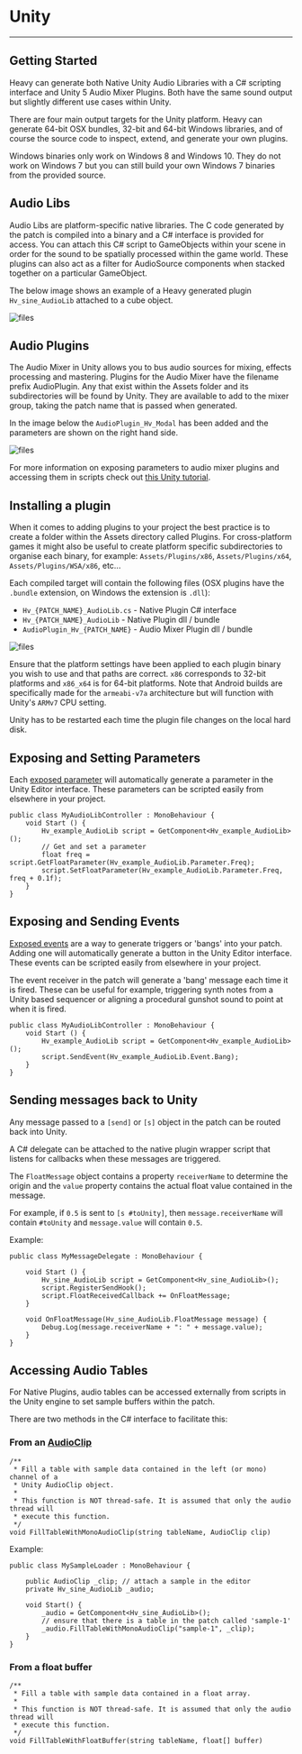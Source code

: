 # Unity
---

## Getting Started
Heavy can generate both Native Unity Audio Libraries with a C# scripting interface and Unity 5 Audio Mixer Plugins. Both have the same sound output but slightly different use cases within Unity.

There are four main output targets for the Unity platform. Heavy can generate 64-bit OSX bundles, 32-bit and 64-bit Windows libraries, and of course the source code to inspect, extend, and generate your own plugins.

Windows binaries only work on Windows 8 and Windows 10. They do not work on Windows 7 but you can still build your own Windows 7 binaries from the provided source.

## Audio Libs
Audio Libs are platform-specific native libraries. The C code generated by the patch is compiled into a binary and a C# interface is provided for access. You can attach this C# script to GameObjects within your scene in order for the sound to be spatially processed within the game world. These plugins can also act as a filter for AudioSource components when stacked together on a particular GameObject.

The below image shows an example of a Heavy generated plugin `Hv_sine_AudioLib` attached to a cube object.

![files](img/docs_unity_audiolib.png)

## Audio Plugins
The Audio Mixer in Unity allows you to bus audio sources for mixing, effects processing and mastering. Plugins for the Audio Mixer have the filename prefix AudioPlugin. Any that exist within the Assets folder and its subdirectories will be found by Unity. They are available to add to the mixer group, taking the patch name that is passed when generated.

In the image below the `AudioPlugin_Hv_Modal` has been added and the parameters are shown on the right hand side.

![files](img/docs_unity_audioplug.png)

For more information on exposing parameters to audio mixer plugins and accessing them in scripts check out [this Unity tutorial](https://www.youtube.com/watch?v=9tqi1aXlcpE).

## Installing a plugin
When it comes to adding plugins to your project the best practice is to create a folder within the Assets directory called Plugins. For cross-platform games it might also be useful to create platform specific subdirectories to organise each binary, for example: `Assets/Plugins/x86`, `Assets/Plugins/x64`, `Assets/Plugins/WSA/x86`, etc...

Each compiled target will contain the following files (OSX plugins have the `.bundle` extension, on Windows the extension is `.dll`):
* `Hv_{PATCH_NAME}_AudioLib.cs` - Native Plugin C# interface
* `Hv_{PATCH_NAME}_AudioLib` - Native Plugin dll / bundle
* `AudioPlugin_Hv_{PATCH_NAME}` - Audio Mixer Plugin dll / bundle

![files](img/docs_unity_audiolib_loading.png)

Ensure that the platform settings have been applied to each plugin binary you wish to use and that paths are correct. `x86` corresponds to 32-bit platforms and `x86_x64` is for 64-bit platforms. Note that Android builds are specifically made for the `armeabi-v7a` architecture but will function with Unity's `ARMv7` CPU setting.

Unity has to be restarted each time the plugin file changes on the local hard disk.

## Exposing and Setting Parameters

Each [exposed parameter](#2.getting_started#exposing-parameters) will automatically generate a parameter in the Unity Editor interface. These parameters can be scripted easily from elsewhere in your project.

```
public class MyAudioLibController : MonoBehaviour {
    void Start () {
        Hv_example_AudioLib script = GetComponent<Hv_example_AudioLib>();
        // Get and set a parameter
        float freq = script.GetFloatParameter(Hv_example_AudioLib.Parameter.Freq);
        script.SetFloatParameter(Hv_example_AudioLib.Parameter.Freq, freq + 0.1f);
    }
}
```

## Exposing and Sending Events

[Exposed events](#2.getting_started#exposing-events) are a way to generate triggers or 'bangs' into your patch. Adding one will automatically generate a button in the Unity Editor interface. These events can be scripted easily from elsewhere in your project.

The event receiver in the patch will generate a 'bang' message each time it is fired. These can be useful for example, triggering synth notes from a Unity based sequencer or aligning a procedural gunshot sound to point at when it is fired.

```
public class MyAudioLibController : MonoBehaviour {
    void Start () {
        Hv_example_AudioLib script = GetComponent<Hv_example_AudioLib>();
        script.SendEvent(Hv_example_AudioLib.Event.Bang);
    }
}
```

## Sending messages back to Unity
Any message passed to a `[send]` or `[s]` object in the patch can be routed back into Unity. 

A C# delegate can be attached to the native plugin wrapper script that listens for callbacks when these messages are triggered.

The `FloatMessage` object contains a property `receiverName` to determine the origin and the `value` property contains the actual float value contained in the message. 

For example, if `0.5` is sent to `[s #toUnity]`, then `message.receiverName` will contain `#toUnity` and `message.value` will contain `0.5`.

Example:

```
public class MyMessageDelegate : MonoBehaviour {

    void Start () {
        Hv_sine_AudioLib script = GetComponent<Hv_sine_AudioLib>();
        script.RegisterSendHook();
        script.FloatReceivedCallback += OnFloatMessage;
    }

    void OnFloatMessage(Hv_sine_AudioLib.FloatMessage message) {
        Debug.Log(message.receiverName + ": " + message.value);
    }
}
```


## Accessing Audio Tables

For Native Plugins, audio tables can be accessed externally from scripts in the Unity engine to set sample buffers within the patch.

There are two methods in the C# interface to facilitate this:

### From an [AudioClip](http://docs.unity3d.com/ScriptReference/AudioClip.html)
```
/**
 * Fill a table with sample data contained in the left (or mono) channel of a
 * Unity AudioClip object.
 * 
 * This function is NOT thread-safe. It is assumed that only the audio thread will
 * execute this function.
 */
void FillTableWithMonoAudioClip(string tableName, AudioClip clip)
```

Example:

```
public class MySampleLoader : MonoBehaviour {

	public AudioClip _clip; // attach a sample in the editor
	private Hv_sine_AudioLib _audio; 
	
	void Start() {
		_audio = GetComponent<Hv_sine_AudioLib>();
		// ensure that there is a table in the patch called 'sample-1'
		_audio.FillTableWithMonoAudioClip("sample-1", _clip);
	}
}
```

### From a float buffer
```
/**
 * Fill a table with sample data contained in a float array.
 * 
 * This function is NOT thread-safe. It is assumed that only the audio thread will
 * execute this function.
 */
void FillTableWithFloatBuffer(string tableName, float[] buffer)
```